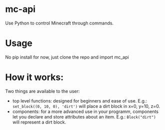 # mc-api
Use Python to control Minecraft through commands.

# Usage
No pip install for now, just clone the repo and import mc_api

# How it works: 

Two things are available to the user: 
  - top level functions: designed for beginners and ease of use. 
    E.g.: ```set_block((0, 10, 0), 'dirt')``` will place a dirt block in x=0, y=10, z=0.
  - components: for a more advanced use in your programm, components let you declare and store attributes about an item. 
    E.g.: ```Block("dirt")``` will represent a dirt block. 
